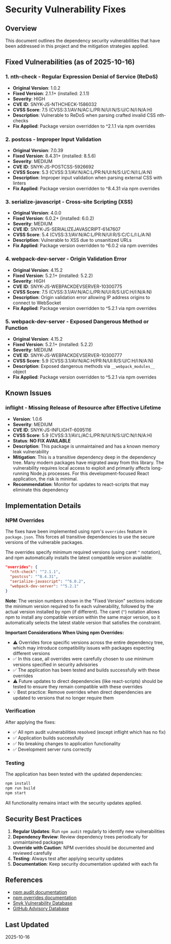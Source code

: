 # Security Vulnerability Fixes

## Overview

This document outlines the dependency security vulnerabilities that have been addressed in this project and the mitigation strategies applied.

## Fixed Vulnerabilities (as of 2025-10-16)

### 1. nth-check - Regular Expression Denial of Service (ReDoS)
- **Original Version**: 1.0.2
- **Fixed Version**: 2.1.1+ (installed: 2.1.1)
- **Severity**: HIGH
- **CVE ID**: SNYK-JS-NTHCHECK-1586032
- **CVSS Score**: 7.5 (CVSS:3.1/AV:N/AC:L/PR:N/UI:N/S:U/C:N/I:N/A:H)
- **Description**: Vulnerable to ReDoS when parsing crafted invalid CSS nth-checks
- **Fix Applied**: Package version overridden to ^2.1.1 via npm overrides

### 2. postcss - Improper Input Validation
- **Original Version**: 7.0.39
- **Fixed Version**: 8.4.31+ (installed: 8.5.6)
- **Severity**: MEDIUM
- **CVE ID**: SNYK-JS-POSTCSS-5926692
- **CVSS Score**: 5.3 (CVSS:3.1/AV:N/AC:L/PR:N/UI:N/S:U/C:N/I:L/A:N)
- **Description**: Improper input validation when parsing external CSS with linters
- **Fix Applied**: Package version overridden to ^8.4.31 via npm overrides

### 3. serialize-javascript - Cross-site Scripting (XSS)
- **Original Version**: 4.0.0
- **Fixed Version**: 6.0.2+ (installed: 6.0.2)
- **Severity**: MEDIUM
- **CVE ID**: SNYK-JS-SERIALIZEJAVASCRIPT-6147607
- **CVSS Score**: 5.4 (CVSS:3.1/AV:N/AC:L/PR:N/UI:R/S:C/C:L/I:L/A:N)
- **Description**: Vulnerable to XSS due to unsanitized URLs
- **Fix Applied**: Package version overridden to ^6.0.2 via npm overrides

### 4. webpack-dev-server - Origin Validation Error
- **Original Version**: 4.15.2
- **Fixed Version**: 5.2.1+ (installed: 5.2.2)
- **Severity**: HIGH
- **CVE ID**: SNYK-JS-WEBPACKDEVSERVER-10300775
- **CVSS Score**: 7.5 (CVSS:3.1/AV:N/AC:L/PR:N/UI:R/S:U/C:H/I:N/A:N)
- **Description**: Origin validation error allowing IP address origins to connect to WebSocket
- **Fix Applied**: Package version overridden to ^5.2.1 via npm overrides

### 5. webpack-dev-server - Exposed Dangerous Method or Function
- **Original Version**: 4.15.2
- **Fixed Version**: 5.2.1+ (installed: 5.2.2)
- **Severity**: MEDIUM
- **CVE ID**: SNYK-JS-WEBPACKDEVSERVER-10300777
- **CVSS Score**: 5.9 (CVSS:3.1/AV:N/AC:H/PR:N/UI:R/S:U/C:H/I:N/A:N)
- **Description**: Exposed dangerous methods via `__webpack_modules__` object
- **Fix Applied**: Package version overridden to ^5.2.1 via npm overrides

## Known Issues

### inflight - Missing Release of Resource after Effective Lifetime
- **Version**: 1.0.6
- **Severity**: MEDIUM
- **CVE ID**: SNYK-JS-INFLIGHT-6095116
- **CVSS Score**: 5.9 (CVSS:3.1/AV:L/AC:L/PR:N/UI:N/S:U/C:N/I:N/A:H)
- **Status**: **NO FIX AVAILABLE**
- **Description**: This package is unmaintained and has a known memory leak vulnerability
- **Mitigation**: This is a transitive dependency deep in the dependency tree. Many modern packages have migrated away from this library. The vulnerability requires local access to exploit and primarily affects long-running Node.js processes. For this development-focused React application, the risk is minimal.
- **Recommendation**: Monitor for updates to react-scripts that may eliminate this dependency

## Implementation Details

### NPM Overrides

The fixes have been implemented using npm's `overrides` feature in `package.json`. This forces all transitive dependencies to use the secure versions of the vulnerable packages.

The overrides specify minimum required versions (using caret `^` notation), and npm automatically installs the latest compatible version available:

```json
"overrides": {
  "nth-check": "^2.1.1",
  "postcss": "^8.4.31",
  "serialize-javascript": "^6.0.2",
  "webpack-dev-server": "^5.2.1"
}
```

**Note**: The version numbers shown in the "Fixed Version" sections indicate the minimum version required to fix each vulnerability, followed by the actual version installed by npm (if different). The caret (`^`) notation allows npm to install any compatible version within the same major version, so it automatically selects the latest stable version that satisfies the constraint.

**Important Considerations When Using npm Overrides:**
- ⚠️ Overrides force specific versions across the entire dependency tree, which may introduce compatibility issues with packages expecting different versions
- ✅ In this case, all overrides were carefully chosen to use minimum versions specified in security advisories
- ✅ The application has been tested and builds successfully with these overrides
- ⚠️ Future updates to direct dependencies (like react-scripts) should be tested to ensure they remain compatible with these overrides
- 💡 Best practice: Remove overrides when direct dependencies are updated to versions that no longer require them

### Verification

After applying the fixes:
- ✅ All npm audit vulnerabilities resolved (except inflight which has no fix)
- ✅ Application builds successfully
- ✅ No breaking changes to application functionality
- ✅ Development server runs correctly

### Testing

The application has been tested with the updated dependencies:
```bash
npm install
npm run build
npm start
```

All functionality remains intact with the security updates applied.

## Security Best Practices

1. **Regular Updates**: Run `npm audit` regularly to identify new vulnerabilities
2. **Dependency Review**: Review dependency trees periodically for unmaintained packages
3. **Override with Caution**: NPM overrides should be documented and reviewed carefully
4. **Testing**: Always test after applying security updates
5. **Documentation**: Keep security documentation updated with each fix

## References

- [npm audit documentation](https://docs.npmjs.com/cli/v8/commands/npm-audit)
- [npm overrides documentation](https://docs.npmjs.com/cli/v8/configuring-npm/package-json#overrides)
- [Snyk Vulnerability Database](https://security.snyk.io/)
- [GitHub Advisory Database](https://github.com/advisories)

## Last Updated

2025-10-16
